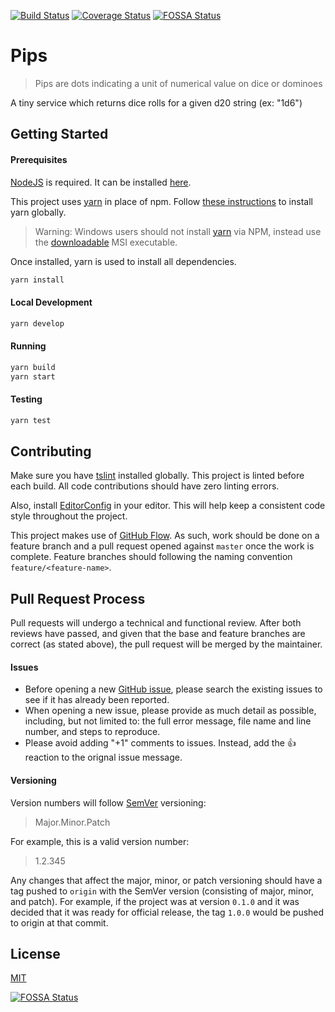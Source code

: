 [![Build Status](https://travis-ci.org/rehret/pips.svg?branch=master)](https://travis-ci.org/rehret/pips)
[![Coverage Status](https://coveralls.io/repos/github/rehret/pips/badge.svg?branch=master)](https://coveralls.io/github/rehret/pips?branch=master)
[![FOSSA Status](https://app.fossa.io/api/projects/git%2Bgithub.com%2Frehret%2Fpips.svg?type=shield)](https://app.fossa.io/projects/git%2Bgithub.com%2Frehret%2Fpips?ref=badge_shield)

# Pips
>Pips are dots indicating a unit of numerical value on dice or dominoes

A tiny service which returns dice rolls for a given d20 string (ex: "1d6")

## Getting Started
#### Prerequisites
[NodeJS](https://nodejs.org/) is required. It can be installed [here](https://nodejs.org/en/download/).

This project uses [yarn](https://yarnpkg.com) in place of npm. Follow [these instructions](https://yarnpkg.com/en/docs/install) to install yarn globally.

> Warning: Windows users should not install [yarn](https://yarnpkg.com) via NPM, instead use the [downloadable](https://yarnpkg.com/latest.msi) MSI executable.

Once installed, yarn is used to install all dependencies.
```bash
yarn install
```

#### Local Development
```bash
yarn develop
```

#### Running
```bash
yarn build
yarn start
```

#### Testing
```bash
yarn test
```

## Contributing
Make sure you have [tslint](https://www.npmjs.com/package/tslint) installed globally. This project is linted before each build. All code contributions should have zero linting errors.

Also, install [EditorConfig](http://editorconfig.org/) in your editor. This will help keep a consistent code style throughout the project.

This project makes use of [GitHub Flow](https://guides.github.com/introduction/flow/). As such, work should be done on a feature branch and a pull request opened against `master` once the work is complete. Feature branches should following the naming convention `feature/<feature-name>`.

## Pull Request Process
Pull requests will undergo a technical and functional review. After both reviews have passed, and given that the base and feature branches are correct (as stated above), the pull request will be merged by the maintainer.

#### Issues
- Before opening a new [GitHub issue](https://github.com/rehret/pips/issues), please search the existing issues to see if it has already been reported.
- When opening a new issue, please provide as much detail as possible, including, but not limited to: the full error message, file name and line number, and steps to reproduce.
- Please avoid adding "+1" comments to issues. Instead, add the :+1: reaction to the orignal issue message.

#### Versioning
Version numbers will follow [SemVer](https://semver.org/) versioning:
> Major.Minor.Patch

For example, this is a valid version number:
> 1.2.345

Any changes that affect the major, minor, or patch versioning should have a tag pushed to `origin` with the SemVer version (consisting of major, minor, and patch).
For example, if the project was at version `0.1.0` and it was decided that it was ready for official release, the tag `1.0.0` would be pushed to origin at that commit.

## License

[MIT](LICENSE)


[![FOSSA Status](https://app.fossa.io/api/projects/git%2Bgithub.com%2Frehret%2Fpips.svg?type=large)](https://app.fossa.io/projects/git%2Bgithub.com%2Frehret%2Fpips?ref=badge_large)
